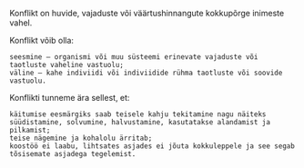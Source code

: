 Konflikt on huvide, vajaduste või väärtushinnangute kokkupõrge inimeste vahel.

Konflikt võib olla:

    seesmine – organismi või muu süsteemi erinevate vajaduste või taotluste vaheline vastuolu;
    väline – kahe indiviidi või indiviidide rühma taotluste või soovide vastuolu.

Konflikti tunneme ära sellest, et:

    käitumise eesmärgiks saab teisele kahju tekitamine nagu näiteks süüdistamine, solvumine, halvustamine, kasutatakse alandamist ja pilkamist;
    teise nägemine ja kohalolu ärritab;
    koostöö ei laabu, lihtsates asjades ei jõuta kokkuleppele ja see segab tõsisemate asjadega tegelemist.
